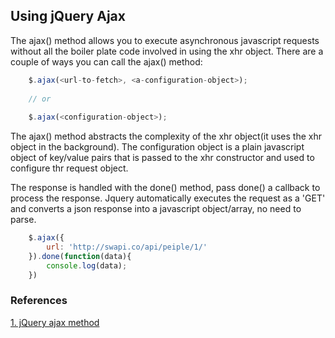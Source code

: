 ## Using jQuery Ajax

The ajax() method allows you to execute asynchronous javascript requests without all the boiler plate code involved in using the xhr object. There are a couple of ways you can call the ajax() method:
 
```javascript
    $.ajax(<url-to-fetch>, <a-configuration-object>);
    
    // or 
    
    $.ajax(<configuration-object>);
``` 

The ajax() method abstracts the complexity of the xhr object(it uses the xhr object in the background). The configuration object is a plain javascript object of key/value pairs that is passed to the xhr constructor and used to configure thr request object.

The response is handled with the done() method, pass done() a callback to process the response. Jquery automatically executes the request as a 'GET' and converts a json response into a javascript object/array, no need to parse. 

```javascript
    $.ajax({
        url: 'http://swapi.co/api/peiple/1/'
    }).done(function(data){
    	console.log(data);
    })
```



### References

[1. jQuery ajax method](http://api.jquery.com/jQuery.ajax/)  
